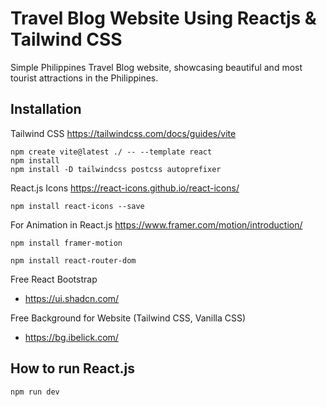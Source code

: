 # Travel Blog Website Using Reactjs & Tailwind CSS

Simple Philippines Travel Blog website, showcasing beautiful and most tourist attractions in the Philippines.

## Installation

Tailwind CSS
https://tailwindcss.com/docs/guides/vite

```
npm create vite@latest ./ -- --template react
npm install
npm install -D tailwindcss postcss autoprefixer
```

React.js Icons
https://react-icons.github.io/react-icons/

```
npm install react-icons --save
```

For Animation in React.js
https://www.framer.com/motion/introduction/

```
npm install framer-motion
```

```
npm install react-router-dom

```

Free React Bootstrap

- https://ui.shadcn.com/

Free Background for Website (Tailwind CSS, Vanilla CSS)

- https://bg.ibelick.com/

## How to run React.js

```
npm run dev
```
